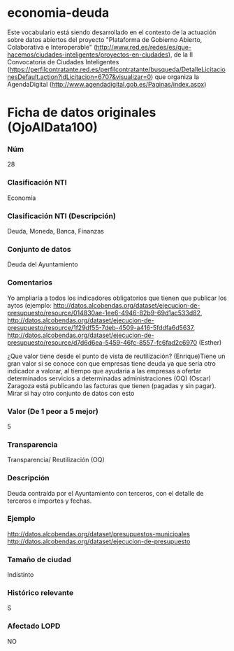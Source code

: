 # economia-deuda

Este vocabulario está siendo desarrollado en el contexto de la actuación sobre datos abiertos del proyecto "Plataforma de Gobierno Abierto, Colaborativa e Interoperable" (http://www.red.es/redes/es/que-hacemos/ciudades-inteligentes/proyectos-en-ciudades), de la II Convocatoria de Ciudades Inteligentes (https://perfilcontratante.red.es/perfilcontratante/busqueda/DetalleLicitacionesDefault.action?idLicitacion=6707&visualizar=0) que organiza la AgendaDigital (http://www.agendadigital.gob.es/Paginas/index.aspx) 

# Ficha de datos originales (OjoAlData100)

### Núm
28
### Clasificación NTI
Economía
### Clasificación NTI (Descripción)
Deuda, Moneda, Banca, Finanzas
### Conjunto de datos
Deuda del Ayuntamiento
### Comentarios
Yo ampliaría a todos los indicadores obligatorios que tienen que publicar los aytos (ejemplo: http://datos.alcobendas.org/dataset/ejecucion-de-presupuesto/resource/014830ae-1ee6-4946-82b9-69d1ac533d82, http://datos.alcobendas.org/dataset/ejecucion-de-presupuesto/resource/1f29df55-7deb-4509-a416-5fddfa6d5637, http://datos.alcobendas.org/dataset/ejecucion-de-presupuesto/resource/d7d6d6ea-5459-46fc-8557-fc6fad2c6970
 (Esther)
 
 ¿Que valor tiene desde el punto de vista de reutilización?
 (Enrique)Tiene un gran valor si se conoce con que empresas tiene deuda ya que sería otro indicador a valorar, al tiempo que ayudaria a las empresas a ofertar determinados servicios a determinadas administraciones (OQ)
(Oscar) Zaragoza está publicando las facturas que tienen (pagadas y sin pagar). Mirar si hay otro conjunto de datos con esto
### Valor (De 1 peor a 5 mejor)
5
### Transparencia
Transparencia/ Reutilización (OQ)
### Descripción
Deuda contraída por el Ayuntamiento con terceros, con el detalle de terceros e importes y fechas.
### Ejemplo
http://datos.alcobendas.org/dataset/presupuestos-municipales    http://datos.alcobendas.org/dataset/ejecucion-de-presupuesto  
### Tamaño de ciudad
Indistinto
### Histórico relevante
S
### Afectado LOPD
NO
